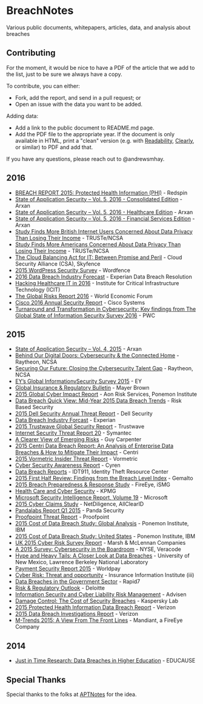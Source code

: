 # BreachNotes
Various public documents, whitepapers, articles, data, and analysis about breaches

## Contributing
For the moment, it would be nice to have a PDF of the article that we add to the list, just to be sure we always have a copy.

To contribute, you can either:
* Fork, add the report, and send in a pull request; or
* Open an issue with the data you want to be added.

Adding data:
* Add a link to the public document to README.md page.
* Add the PDF file to the appropriate year. If the document is only available in HTML, print a "clean" version (e.g. with [Readability](https://readability.com/), [Clearly](https://evernote.com/clearly/), or similar) to PDF and add that.

If you have any questions, please reach out to @andrewsmhay.

## 2016
* [BREACH REPORT 2015: Protected Health Information (PHI)](../master/2016/2016-experian-data-breach-industry-forecast.pdf) - Redspin
* [State of Application Security – Vol. 5, 2016 - Consolidated Edition](https://github.com/andrewsmhay/BreachNotes/raw/master/2016/State_of_Application_Security_2016_Consolidated_Report.pdf) - Arxan
* [State of Application Security – Vol. 5, 2016 - Healthcare Edition](https://github.com/andrewsmhay/BreachNotes/raw/master/2016/State_of_Application_Security_2016_Healthcare_Report.pdf) - Arxan
* [State of Application Security – Vol. 5, 2016 - Financial Services Edition](https://github.com/andrewsmhay/BreachNotes/raw/master/2016/State_of_Application_Security_2016_FinServ_Report.pdf) - Arxan
* [Study Finds More British Internet Users Concerned About Data Privacy Than Losing Their Income](https://github.com/andrewsmhay/BreachNotes/raw/master/2016/Final%20TRUSTe-NCSA%20GB%20Consumer%20Research%20Press%20Release%202016%20FINAL%20270116.pdf) - TRUSTe/NCSA
* [Study Finds More Americans Concerned About Data Privacy Than Losing Their Income](https://github.com/andrewsmhay/BreachNotes/raw/master/2016/Final%20TRUSTe-NCSA%20US%20Consumer%20Research%20Press%20Release%202016%20Final%20270116.pdf) - TRUSTe/NCSA
* [The Cloud Balancing Act for IT: Between Promise and Peril](https://github.com/andrewsmhay/BreachNotes/raw/master/2016/WP%20CSA%20Survey%20Cloud%20Balancing%20Act%200116.pdf) - Cloud Security Alliance (CSA), Skyfence
* [2015 WordPress Security Survey](https://www.wordfence.com/learn/2015-wordpress-security-survey/) - Wordfence
* [2016 Data Breach Industry Forecast](https://github.com/andrewsmhay/BreachNotes/raw/master/2016/2016-experian-data-breach-industry-forecast.pdf) - Experian Data Breach Resolution
* [Hacking Healthcare IT in 2016](https://github.com/andrewsmhay/BreachNotes/raw/master/2016/ICIT-Brief-Hacking-Healthcare-IT-in-2016.pdf)  - Institute for Critical Infrastructure Technology (ICIT)
* [The Global Risks Report 2016](https://github.com/andrewsmhay/BreachNotes/raw/master/2016/WEF_GRR16.pdf) - World Economic Forum 
* [Cisco 2016 Annual Security Report](https://github.com/andrewsmhay/BreachNotes/raw/master/2016/cisco-asr-2016.pdf) - Cisco Systems
* [Turnaround and Transformation in Cybersecurity: Key findings from The Global State of Information Security Survey 2016](https://github.com/andrewsmhay/BreachNotes/raw/master/2016/pwc-global-state-of-information-security-survey-20.pdf) - PWC

## 2015
* [State of Application Security – Vol. 4, 2015](https://github.com/andrewsmhay/BreachNotes/raw/master/2015/State-of-Application-Security-Report-Vol-4-2015.pdf) - Arxan
* [Behind Our Digital Doors: Cybersecurity & the Connected Home](https://github.com/andrewsmhay/BreachNotes/raw/master/2015/BEHIND%20OUR%20DIGITAL%20DOORS%20-%20ESET_NCSA%20Fast%20Facts.pdf) - Raytheon, NCSA
* [Securing Our Future: Closing the Cybersecurity Talent Gap](https://github.com/andrewsmhay/BreachNotes/raw/master/2015/Securing%20Our%20Future%20Closing%20the%20Cybersecurity%20Talent%20Gap.pdf) - Raytheon, NCSA
* [EY’s Global InformationvSecurity Survey 2015](https://github.com/andrewsmhay/BreachNotes/raw/master/EY-Global-Information-Security-Survey-2015-summary.pdf) - EY
* [Global Insurance & Regulatory Bulletin](https://github.com/andrewsmhay/BreachNotes/raw/master/2015/150326-Newsletter-Global-Insurance-Bulletin.pdf) - Mayer Brown
* [2015 Global Cyber Impact Report](https://github.com/andrewsmhay/BreachNotes/raw/master/2015/2015-Global-Cyber-Impact-Report-Final.pdf) - Aon Risk Services, Ponemon Institute
* [Data Breach Quick View: Mid-Year 2015 Data Breach Trends](https://github.com/andrewsmhay/BreachNotes/raw/master/2015/2015-MidYearDataBreachQuickView.pdf) - Risk Based Security
* [2015 Dell Security Annual Threat Report](https://github.com/andrewsmhay/BreachNotes/raw/master/2015/2015-dell-security-annual-threat-report-white-paper-15657.pdf) - Dell Security
* [Data Breach Industry Forcast](https://github.com/andrewsmhay/BreachNotes/raw/master/2015/2015-industry-forecast-experian.pdf) - Experian
* [2015 Trustwave Global Security Report](https://github.com/andrewsmhay/BreachNotes/raw/master/2015/2015_TrustwaveGlobalSecurityReport.pdf) - Trustwave
* [Internet Security Threat Report 20](https://github.com/andrewsmhay/BreachNotes/raw/master/2015/21347932_GA-internet-security-threat-report-volume-20-2015-social_v2.pdf) - Symantec
* [A Clearer View of Emerging Risks](https://github.com/andrewsmhay/BreachNotes/raw/master/2015/A_Clearer_View_of_Emerging_Risks.pdf) - Guy Carpenter
* [2015 Centri Data Breach Report: An Analysis of Enterprise Data Breaches & How to Mitigate Their Impact](https://github.com/andrewsmhay/BreachNotes/raw/master/2015/CENTRI-2015-Data-Breach-Report-Industry-Report-Aug-2015.pdf) - Centri
* [2015 Vormetric Insider Threat Report](https://github.com/andrewsmhay/BreachNotes/raw/master/2015/CW_GlobalReport_2015_Insider_threat_Vormetric_Single_Pages_010915.pdf) - Vormetric
* [Cyber Security Awareness Report](https://github.com/andrewsmhay/BreachNotes/raw/master/2015/CYREN_Q3_2015_CyberThreat_Report.pdf) - Cyren
* [Data Breach Reports](https://github.com/andrewsmhay/BreachNotes/raw/master/2015/DataBreachReports_2015.pdf) - IDT911, Identity Theft Resource Center
* [2015 First Half Review: Findings from the Breach Level Index](https://github.com/andrewsmhay/BreachNotes/raw/master/2015/Gemalto_H1_2015_BLI_Report.pdf) - Gemalto
* [2015 Breach Preparedness & Response Study](https://github.com/andrewsmhay/BreachNotes/raw/master/2015/ISMG-2015-Breach-Preparedness-and-Response-Study.pdf) - FireEye, iSMG
* [Health Care and Cyber Security](https://github.com/andrewsmhay/BreachNotes/raw/master/2015/KPMG-2015-Cyber-Healthcare-Survey.pdf) - KPMG
* [Microsoft Security Intelligence Report, Volume 19](https://github.com/andrewsmhay/BreachNotes/raw/master/2015/Microsoft_Security_Intelligence_Report_Volume_19_English.pdf) - Microsoft
* [2015 Cyber Claims Study](https://github.com/andrewsmhay/BreachNotes/raw/master/2015/NetDiligence_2015_Cyber_Claims_Study_093015.pdf) - NetDiligence, AllClearID
* [Pandalabs Report Q1 2015](https://github.com/andrewsmhay/BreachNotes/raw/master/2015/PandaLabs-Report_Q1-2015.pdf) - Panda Security
* [Proofpoint Threat Report](https://github.com/andrewsmhay/BreachNotes/raw/master/2015/Proofpoint-Threat-Report-June2015.pdf) - Proofpoint
* [2015 Cost of Data Breach Study: Global Analysis](https://github.com/andrewsmhay/BreachNotes/raw/master/2015/SEW03053WWEN.PDF) - Ponemon Institute, IBM
* [2015 Cost of Data Breach Study: United States](https://github.com/andrewsmhay/BreachNotes/raw/master/2015/SEW03055USEN.PDF) - Ponemon Institute, IBM
* [UK 2015 Cyber Risk Survey Report](https://github.com/andrewsmhay/BreachNotes/raw/master/2015/UK%202015%20Cyber%20Risk%20Survey%20Report-06-2015.pdf) - Marsh & McLennan Companies
* [A 2015 Survey: Cybersecurity in the Boardroom](https://github.com/andrewsmhay/BreachNotes/raw/master/2015/VERACODE_Survey_Report.pdf) - NYSE, Veracode
* [Hype and Heavy Tails: A Closer Look at Data Breaches](https://github.com/andrewsmhay/BreachNotes/raw/master/2015/WEIS_2015_edwards.pdf) - University of New Mexico, Lawrence Berkeley National Laboratory
* [Payment Security Report 2015](https://github.com/andrewsmhay/BreachNotes/raw/master/2015/WPUK-Payment-security-report-2015.pdf) - Worldpay
* [Cyber Risk: Threat and opportunity](https://github.com/andrewsmhay/BreachNotes/raw/master/2015/cyber_risk_wp_final_102015.pdf) - Insurance Information Institute (iii)
* [Data Breaches in the Government Sector](https://github.com/andrewsmhay/BreachNotes/raw/master/2015/data-breach-report.pdf) - Rapid7
* [Risk & Regulatory Outlook](https://github.com/andrewsmhay/BreachNotes/raw/master/2015/deloitte-au-fs-risk-regulatory-outlook-250515.pdf) - Deloitte
* [Information Security and Cyber Liability Risk Management](https://github.com/andrewsmhay/BreachNotes/raw/master/2015/information%20security%20cyber%20liability%20risk%20management%20report%202015%2010%2016.pdf) - Advisen
* [Damage Control: The Cost of Security Breaches](https://github.com/andrewsmhay/BreachNotes/raw/master/2015/it-risks-survey-report-cost-of-security-breaches.pdf) - Kaspersky Lab
* [2015 Protected Health Information Data Breach Report](https://github.com/andrewsmhay/BreachNotes/raw/master/2015/rp_2015-protected-health-information-data-breach-report_en_xg.pdf) - Verizon
* [2015 Data Breach Investigations Report](https://github.com/andrewsmhay/BreachNotes/raw/master/2015/rp_data-breach-investigation-report-2015_en_xg.pdf) - Verizon
* [M-Trends 2015: A View From The Front Lines](https://github.com/andrewsmhay/BreachNotes/raw/master/2015/rpt-m-trends-2015.pdf) - Mandiant, a FireEye Company

## 2014
* [Just in Time Research: Data Breaches in Higher Education](https://github.com/andrewsmhay/BreachNotes/raw/master/2014/ECP1402.pdf) - EDUCAUSE

## Special Thanks
Special thanks to the folks at [APTNotes](https://github.com/kbandla/APTnotes) for the idea.
